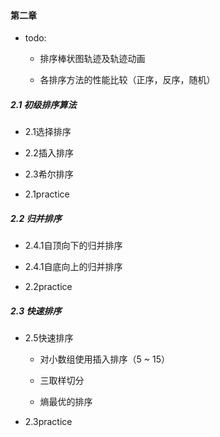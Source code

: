 #### 第二章

- todo:

  - 排序棒状图轨迹及轨迹动画
  
  - 各排序方法的性能比较（正序，反序，随机）

##### 2.1 初级排序算法

- 2.1选择排序

- 2.2插入排序

- 2.3希尔排序

- 2.1practice

##### 2.2 归并排序

- 2.4.1自顶向下的归并排序

- 2.4.1自底向上的归并排序

- 2.2practice

##### 2.3 快速排序

- 2.5快速排序

  - 对小数组使用插入排序（5 ~ 15）

  - 三取样切分

  - 熵最优的排序

- 2.3practice
